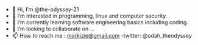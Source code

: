 - 👋 Hi, I’m @the-odyssey-21
- 👀 I’m interested in programming, linux and computer security.
- 🌱 I’m currently learning software engineering basics including coding.
- 💞️ I’m looking to collaborate on ...
- 📫 How to reach me : markizie@gmail.com
-twitter: @odah_theodyssey

<!---
the-odyssey-21/the-odyssey-21 is a ✨ special ✨ repository because its `README.md` (this file) appears on your GitHub profile.
You can click the Preview link to take a look at your changes.
--->
